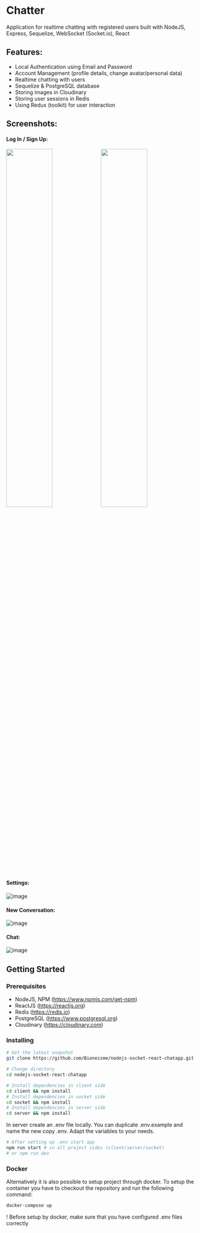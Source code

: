 # Chatter

Application for realtime chatting with registered users built with NodeJS, Express, Sequelize, WebSocket (Socket.io), React

## Features:
* Local Authentication using Email and Password
* Account Management (profile details, change avatar/personal data)
* Realtime chatting with users
* Sequelize & PostgreSQL database
* Storing images in Cloudinary
* Storing user sessions in Redis
* Using Redux (toolkit) for user interaction

## Screenshots:
#### Log In / Sign Up:
<img src="https://res.cloudinary.com/dluwizg51/image/upload/v1659337659/%D0%A1%D0%BD%D0%B8%D0%BC%D0%BE%D0%BA_%D1%8D%D0%BA%D1%80%D0%B0%D0%BD%D0%B0_2022-08-01_130709_yfoapn.png" width="49.5%" /> <img src="https://res.cloudinary.com/dluwizg51/image/upload/v1659337714/%D0%A1%D0%BD%D0%B8%D0%BC%D0%BE%D0%BA_%D1%8D%D0%BA%D1%80%D0%B0%D0%BD%D0%B0_2022-08-01_130825_cyxooo.png" width="49.5%" />

#### Settings:
![image](https://user-images.githubusercontent.com/92920845/182094101-dd7aa8e2-fa1d-4d63-af12-f9e7c179bc4e.png)
#### New Conversation:
![image](https://user-images.githubusercontent.com/92920845/182094664-2c30257c-bff0-4f11-a575-2f85fb7587c0.png)
#### Chat:
![image](https://user-images.githubusercontent.com/92920845/182095041-f803ad66-cd12-4822-bf8b-b5b02a3acbfd.png)


## Getting Started
### Prerequisites
* NodeJS, NPM (https://www.npmjs.com/get-npm)
* ReactJS (https://reactjs.org)
* Redis (https://redis.io)
* PostgreSQL (https://www.postgresql.org)
* Cloudinary (https://cloudinary.com)

### Installing
```bash
# Get the latest snapshot
git clone https://github.com/Bioneisme/nodejs-socket-react-chatapp.git
```
``` bash
# Change directory
cd nodejs-socket-react-chatapp
```
``` bash
# Install dependencies in client side
cd client && npm install
# Install dependencies in socket side
cd socket && npm install
# Install dependencies in server side
cd server && npm install
```
In server create an .env file locally. You can duplicate .env.example and name the new copy .env. Adapt the variables to your needs.
``` bash
# After setting up .env start app
npm run start # in all project sides (client/server/socket)
# or npm run dev
```

### Docker
Alternatively it is also possible to setup project through docker. To setup the container you have to checkout the repository and run the following command:
``` bash
docker-compose up
```
! Before setup by docker, make sure that you have configured .env files correctly
